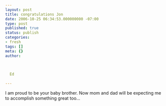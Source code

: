 ```yaml
---
layout: post
title: congratulations Jon
date: 2006-10-25 06:34:53.000000000 -07:00
type: post
published: true
status: publish
categories:
- fresh
tags: []
meta: {}
author:
  
  
  
  Ed
  
---
```

<p>I am proud to be your baby brother.  Now mom and dad will be expecting me to accomplish something great too...</p>
